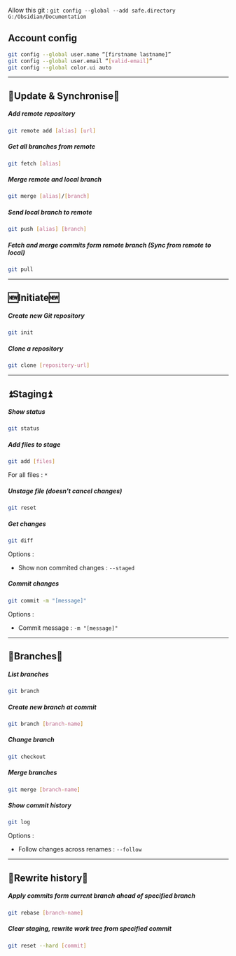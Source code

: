 Allow this git : ``git config --global --add safe.directory G:/Obsidian/Documentation ``

##  Account config

```bash
git config --global user.name “[firstname lastname]”
git config --global user.email “[valid-email]”
git config --global color.ui auto
```

---

## 🔄Update & Synchronise🔄

##### Add remote repository

```bash 
git remote add [alias] [url]
```

##### Get all branches from remote

```bash
git fetch [alias]
```

##### Merge remote and local branch

```bash
git merge [alias]/[branch]
```

##### Send local branch to remote

```bash
git push [alias] [branch]
```

##### Fetch and merge commits form remote branch (Sync from remote to local)

```bash
git pull
```

---

## 🆕Initiate🆕

##### Create new Git repository

```bash
git init
```

##### Clone a repository

```bash
git clone [repository-url]
```

---

## ⏫Staging⏫

##### Show status

```bash
git status
```

##### Add files to stage

```bash
git add [files]
```

For all files : ``*``

##### Unstage file (doesn't cancel changes)

```bash
git reset
```

##### Get changes

```bash
git diff
```

Options : 
- Show non commited changes : ``--staged``

##### Commit changes

```bash
git commit -m "[message]"
```

Options : 
- Commit message : ``-m "[message]"``

---

## 🔀Branches🔀 

##### List branches

```bash
git branch
```

##### Create new branch at commit

```bash
git branch [branch-name]
```

##### Change branch

```bash
git checkout
```

##### Merge branches

```bash
git merge [branch-name]
```

##### Show commit history

```bash
git log
```

Options :
- Follow changes across renames : ``--follow``

---

## 📜Rewrite history📜

##### Apply commits form current branch ahead of specified branch

```bash
git rebase [branch-name]
```

##### Clear staging, rewrite work tree from specified commit

```bash
git reset --hard [commit]
```
